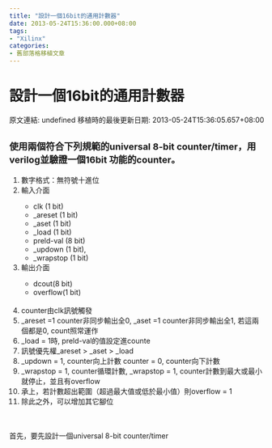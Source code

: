 ```yaml
---
title: "設計一個16bit的通用計數器"
date: 2013-05-24T15:36:00.000+08:00
tags: 
- "Xilinx"
categories:
- 舊部落格移植文章
---
```


# 設計一個16bit的通用計數器

原文連結: undefined
移植時的最後更新日期: 2013-05-24T15:36:05.657+08:00

<h2><span style="font-size: large;">使用兩個符合下列規範的universal 8-bit counter/timer，用verilog並驗證一個16bit 功能的counter。</span></h2><ol><li>數字格式：無符號十進位</li><li>輸入介面</li><ul><li>clk (1 bit)</li><li>_areset (1 bit)</li><li>_aset (1 bit)</li><li>_load (1 bit)</li><li>preld-val (8 bit)</li><li>_updown (1 bit),</li><li>_wrapstop (1 bit)</li></ul><li>輸出介面</li><ul><li>dcout(8 bit)</li><li>overflow(1 bit)</li></ul><br /><li>counter由clk訊號觸發</li><li>_areset =1 counter非同步輸出全0, _aset =1&nbsp;counter非同步輸出全1, 若這兩個都是0, count照常運作</li><li>_load = 1時,&nbsp;preld-val的值設定進counte</li><li>訊號優先權_areset &gt; _aset &gt; _load</li><li>_updown = 1, counter向上計數 counter = 0, counter向下計數</li><li>_wrapstop = 1, counter循環計數, _wrapstop = 1, counter計數到最大或最小就停止，並且有overflow</li><li>承上，若計數超出範圍（超過最大值或低於最小值）則overflow = 1</li><li>除此之外，可以增加其它腳位</li></ol><br /><br />首先，要先設計一個universal 8-bit counter/timer
